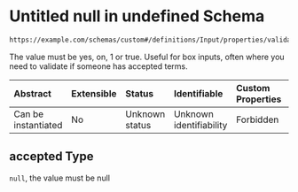 # Untitled null in undefined Schema

```txt
https://example.com/schemas/custom#/definitions/Input/properties/validations/properties/accepted
```

The value must be yes, on, 1 or true. Useful for box inputs, often where you need to validate if someone has accepted terms.

| Abstract            | Extensible | Status         | Identifiable            | Custom Properties | Additional Properties | Access Restrictions | Defined In                                                                   |
| :------------------ | :--------- | :------------- | :---------------------- | :---------------- | :-------------------- | :------------------ | :--------------------------------------------------------------------------- |
| Can be instantiated | No         | Unknown status | Unknown identifiability | Forbidden         | Allowed               | none                | [FRW.form.schema.json\*](../out/FRW.form.schema.json "open original schema") |

## accepted Type

`null`, the value must be null
